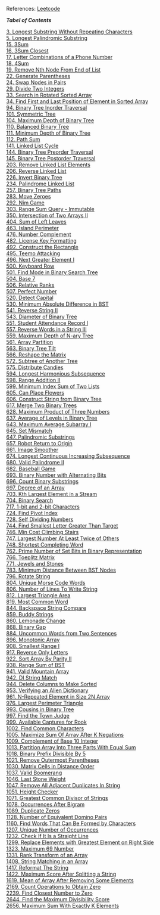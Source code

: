 References: [Leetcode](https://leetcode.com/)

***_Tabel of Contents_***

[3. Longest Substring Without Repeating Characters](./leetcode_/3.%20Longest%20Substring%20Without%20Repeating%20Characters.ipynb)<br>
[5. Longest Palindromic Substring](./leetcode_/5.%20Longest%20Palindromic%20Substring.ipynb)<br>
[15. 3Sum](./leetcode_/15.%203Sum.ipynb)<br>
[16. 3Sum Closest](./leetcode_/16.%203Sum%20Closest.ipynb)<br>
[17. Letter Combinations of a Phone Number](./leetcode_/17.%20Letter%20Combinations%20of%20a%20Phone%20Number.ipynb)<br>
[18. 4Sum](./leetcode_/18.%204Sum.ipynb)<br>
[19. Remove Nth Node From End of List](./leetcode_/19.%20Remove%20Nth%20Node%20From%20End%20of%20List.ipynb)<br>
[22. Generate Parentheses](./leetcode_/22.%20Generate%20Parentheses.ipynb)<br>
[24. Swap Nodes in Pairs](./leetcode_/24.%20Swap%20Nodes%20in%20Pairs.ipynb)<br>
[29. Divide Two Integers](./leetcode_/29.%20Divide%20Two%20Integers.ipynb)<br>
[33. Search in Rotated Sorted Array](./leetcode_/33.%20Search%20in%20Rotated%20Sorted%20Array.ipynb)<br>
[34. Find First and Last Position of Element in Sorted Array](./leetcode_/34.%20Find%20First%20and%20Last%20Position%20of%20Element%20in%20Sorted%20Array.ipynb)<br>
[94. Binary Tree Inorder Traversal](./leetcode_/94.%20Binary%20Tree%20Inorder%20Traversal.ipynb)<br>
[101. Symmetric Tree](./leetcode_/101.%20Symmetric%20Tree.ipynb)<br>
[104. Maximum Depth of Binary Tree](./leetcode_/104.%20Maximum%20Depth%20of%20Binary%20Tree.ipynb)<br>
[110. Balanced Binary Tree](./leetcode_/110.%20Balanced%20Binary%20Tree.ipynb)<br>
[111. Minimum Depth of Binary Tree](./leetcode_/111.%20Minimum%20Depth%20of%20Binary%20Tree.ipynb)<br>
[112. Path Sum](./leetcode_/112.%20Path%20Sum.ipynb)<br>
[141. Linked List Cycle](./leetcode_/141.%20Linked%20List%20Cycle.ipynb)<br>
[144. Binary Tree Preorder Traversal](./leetcode_/144.%20Binary%20Tree%20Preorder%20Traversal.ipynb)<br>
[145. Binary Tree Postorder Traversal](./leetcode_/145.%20Binary%20Tree%20Postorder%20Traversal.ipynb)<br>
[203. Remove Linked List Elements](./leetcode_/203.%20Remove%20Linked%20List%20Elements.ipynb)<br>
[206. Reverse Linked List](./leetcode_/206.%20Reverse%20Linked%20List.ipynb)<br>
[226. Invert Binary Tree](./leetcode_/226.%20Invert%20Binary%20Tree.ipynb)<br>
[234. Palindrome Linked List](./leetcode_/234.%20Palindrome%20Linked%20List.ipynb)<br>
[257. Binary Tree Paths](./leetcode_/257.%20Binary%20Tree%20Paths.ipynb)<br>
[283. Move Zeroes](./leetcode_/283.%20Move%20Zeroes.ipynb)<br>
[292. Nim Game](./leetcode_/292.%20Nim%20Game.ipynb)<br>
[303. Range Sum Query - Immutable](./leetcode_/303.%20Range%20Sum%20Query%20-%20Immutable.ipynb)<br>
[350. Intersection of Two Arrays II](./leetcode_/350.%20Intersection%20of%20Two%20Arrays%20II.ipynb)<br>
[404. Sum of Left Leaves](./leetcode_/404.%20Sum%20of%20Left%20Leaves.ipynb)<br>
[463. Island Perimeter](./leetcode_/463.%20Island%20Perimeter.ipynb)<br>
[476. Number Complement](./leetcode_/476.%20Number%20Complement.ipynb)<br>
[482. License Key Formatting](./leetcode_/482.%20License%20Key%20Formatting.ipynb)<br>
[492. Construct the Rectangle](./leetcode_/492.%20Construct%20the%20Rectangle.ipynb)<br>
[495. Teemo Attacking](./leetcode_/495.%20Teemo%20Attacking.ipynb)<br>
[496. Next Greater Element I](./leetcode_/496.%20Next%20Greater%20Element%20I.ipynb)<br>
[500. Keyboard Row](./leetcode_/500.%20Keyboard%20Row.ipynb)<br>
[501. Find Mode in Binary Search Tree](./leetcode_/501.%20Find%20Mode%20in%20Binary%20Search%20Tree.ipynb)<br>
[504. Base 7](./leetcode_/504.%20Base%207.ipynb)<br>
[506. Relative Ranks](./leetcode_/506.%20Relative%20Ranks.ipynb)<br>
[507. Perfect Number](./leetcode_/507.%20Perfect%20Number.ipynb)<br>
[520. Detect Capital](./leetcode_/520.%20Detect%20Capital.ipynb)<br>
[530. Minimum Absolute Difference in BST](./leetcode_/530.%20Minimum%20Absolute%20Difference%20in%20BST.ipynb)<br>
[541. Reverse String II](./leetcode_/541.%20Reverse%20String%20II.ipynb)<br>
[543. Diameter of Binary Tree](./leetcode_/543.%20Diameter%20of%20Binary%20Tree.ipynb)<br>
[551. Student Attendance Record I](./leetcode_/551.%20Student%20Attendance%20Record%20I.ipynb)<br>
[557. Reverse Words in a String III](./leetcode_/557.%20Reverse%20Words%20in%20a%20String%20III.ipynb)<br>
[559. Maximum Depth of N-ary Tree](./leetcode_/559.%20Maximum%20Depth%20of%20N-ary%20Tree.ipynb)<br>
[561. Array Partition](./leetcode_/561.%20Array%20Partition.ipynb)<br>
[563. Binary Tree Tilt](./leetcode_/563.%20Binary%20Tree%20Tilt.ipynb)<br>
[566. Reshape the Matrix](./leetcode_/566.%20Reshape%20the%20Matrix.ipynb)<br>
[572. Subtree of Another Tree](./leetcode_/572.%20Subtree%20of%20Another%20Tree.ipynb)<br>
[575. Distribute Candies](./leetcode_/575.%20Distribute%20Candies.ipynb)<br>
[594. Longest Harmonious Subsequence](./leetcode_/594.%20Longest%20Harmonious%20Subsequence.ipynb)<br>
[598. Range Addition II](./leetcode_/598.%20Range%20Addition%20II.ipynb)<br>
[599. Minimum Index Sum of Two Lists](./leetcode_/599.%20Minimum%20Index%20Sum%20of%20Two%20Lists.ipynb)<br>
[605. Can Place Flowers](./leetcode_/605.%20Can%20Place%20Flowers.ipynb)<br>
[606. Construct String from Binary Tree](./leetcode_/606.%20Construct%20String%20from%20Binary%20Tree.ipynb)<br>
[617. Merge Two Binary Trees](./leetcode_/617.%20Merge%20Two%20Binary%20Trees.ipynb)<br>
[628. Maximum Product of Three Numbers](./leetcode_/628.%20Maximum%20Product%20of%20Three%20Numbers.ipynb)<br>
[637. Average of Levels in Binary Tree](./leetcode_/637.%20Average%20of%20Levels%20in%20Binary%20Tree.ipynb)<br>
[643. Maximum Average Subarray I](./leetcode_/643.%20Maximum%20Average%20Subarray%20I.ipynb)<br>
[645. Set Mismatch](./leetcode_/645.%20Set%20Mismatch.ipynb)<br>
[647. Palindromic Substrings](./leetcode_/647.%20Palindromic%20Substrings.ipynb)<br>
[657. Robot Return to Origin](./leetcode_/657.%20Robot%20Return%20to%20Origin.ipynb)<br>
[661. Image Smoother](./leetcode_/661.%20Image%20Smoother.ipynb)<br>
[674. Longest Continuous Increasing Subsequence](./leetcode_/674.%20Longest%20Continuous%20Increasing%20Subsequence.ipynb)<br>
[680. Valid Palindrome II](./leetcode_/680.%20Valid%20Palindrome%20II.ipynb)<br>
[682. Baseball Game](./leetcode_/682.%20Baseball%20Game.ipynb)<br>
[693. Binary Number with Alternating Bits](./leetcode_/693.%20Binary%20Number%20with%20Alternating%20Bits.ipynb)<br>
[696. Count Binary Substrings](./leetcode_/696.%20Count%20Binary%20Substrings.ipynb)<br>
[697. Degree of an Array](./leetcode_/697.%20Degree%20of%20an%20Array.ipynb)<br>
[703. Kth Largest Element in a Stream](./leetcode_/703.%20Kth%20Largest%20Element%20in%20a%20Stream.ipynb)<br>
[704. Binary Search](./leetcode_/704.%20Binary%20Search.ipynb)<br>
[717. 1-bit and 2-bit Characters](./leetcode_/717.%201-bit%20and%202-bit%20Characters.ipynb)<br>
[724. Find Pivot Index](./leetcode_/724.%20Find%20Pivot%20Index.ipynb)<br>
[728. Self Dividing Numbers](./leetcode_/728.%20Self%20Dividing%20Numbers.ipynb)<br>
[744. Find Smallest Letter Greater Than Target](./leetcode_/744.%20Find%20Smallest%20Letter%20Greater%20Than%20Target.ipynb)<br>
[746. Min Cost Climbing Stairs](./leetcode_/746.%20Min%20Cost%20Climbing%20Stairs.ipynb)<br>
[747. Largest Number At Least Twice of Others](./leetcode_/747.%20Largest%20Number%20At%20Least%20Twice%20of%20Others.ipynb)<br>
[748. Shortest Completing Word](./leetcode_/748.%20Shortest%20Completing%20Word.ipynb)<br>
[762. Prime Number of Set Bits in Binary Representation](./leetcode_/762.%20Prime%20Number%20of%20Set%20Bits%20in%20Binary%20Representation.ipynb)<br>
[766. Toeplitz Matrix](./leetcode_/766.%20Toeplitz%20Matrix.ipynb)<br>
[771. Jewels and Stones](./leetcode_/771.%20Jewels%20and%20Stones.ipynb)<br>
[783. Minimum Distance Between BST Nodes](./leetcode_/783.%20Minimum%20Distance%20Between%20BST%20Nodes.ipynb)<br>
[796. Rotate String](./leetcode_/796.%20Rotate%20String.ipynb)<br>
[804. Unique Morse Code Words](./leetcode_/804.%20Unique%20Morse%20Code%20Words.ipynb)<br>
[806. Number of Lines To Write String](./leetcode_/806.%20Number%20of%20Lines%20To%20Write%20String.ipynb)<br>
[812. Largest Triangle Area](./leetcode_/812.%20Largest%20Triangle%20Area.ipynb)<br>
[819. Most Common Word](./leetcode_/819.%20Most%20Common%20Word.ipynb)<br>
[844. Backspace String Compare](./leetcode_/844.%20Backspace%20String%20Compare.ipynb)<br>
[859. Buddy Strings](./leetcode_/859.%20Buddy%20Strings.ipynb)<br>
[860. Lemonade Change](./leetcode_/860.%20Lemonade%20Change.ipynb)<br>
[868. Binary Gap](./leetcode_/868.%20Binary%20Gap.ipynb)<br>
[884. Uncommon Words from Two Sentences](./leetcode_/884.%20Uncommon%20Words%20from%20Two%20Sentences.ipynb)<br>
[896. Monotonic Array](./leetcode_/896.%20Monotonic%20Array.ipynb)<br>
[908. Smallest Range I](./leetcode_/908.%20Smallest%20Range%20I.ipynb)<br>
[917. Reverse Only Letters](./leetcode_/917.%20Reverse%20Only%20Letters.ipynb)<br>
[922. Sort Array By Parity II](./leetcode_/922.%20Sort%20Array%20By%20Parity%20II.ipynb)<br>
[938. Range Sum of BST](./leetcode_/938.%20Range%20Sum%20of%20BST.ipynb)<br>
[941. Valid Mountain Array](./leetcode_/941.%20Valid%20Mountain%20Array.ipynb)<br>
[942. DI String Match](./leetcode_/942.%20DI%20String%20Match.ipynb)<br>
[944. Delete Columns to Make Sorted](./leetcode_/944.%20Delete%20Columns%20to%20Make%20Sorted.ipynb)<br>
[953. Verifying an Alien Dictionary](./leetcode_/953.%20Verifying%20an%20Alien%20Dictionary.ipynb)<br>
[961. N-Repeated Element in Size 2N Array](./leetcode_/961.%20N-Repeated%20Element%20in%20Size%202N%20Array.ipynb)<br>
[976. Largest Perimeter Triangle](./leetcode_/976.%20Largest%20Perimeter%20Triangle.ipynb)<br>
[993. Cousins in Binary Tree](./leetcode_/993.%20Cousins%20in%20Binary%20Tree.ipynb)<br>
[997. Find the Town Judge](./leetcode_/997.%20Find%20the%20Town%20Judge.ipynb)<br>
[999. Available Captures for Rook](./leetcode_/999.%20Available%20Captures%20for%20Rook.ipynb)<br>
[1002. Find Common Characters](./leetcode_/1002.%20Find%20Common%20Characters.ipynb)<br>
[1005. Maximize Sum Of Array After K Negations](./leetcode_/1005.%20Maximize%20Sum%20Of%20Array%20After%20K%20Negations.ipynb)<br>
[1009. Complement of Base 10 Integer](./leetcode_/1009.%20Complement%20of%20Base%2010%20Integer.ipynb)<br>
[1013. Partition Array Into Three Parts With Equal Sum](./leetcode_/1013.%20Partition%20Array%20Into%20Three%20Parts%20With%20Equal%20Sum.ipynb)<br>
[1018. Binary Prefix Divisible By 5](./leetcode_/1018.%20Binary%20Prefix%20Divisible%20By%205.ipynb)<br>
[1021. Remove Outermost Parentheses](./leetcode_/1021.%20Remove%20Outermost%20Parentheses.ipynb)<br>
[1030. Matrix Cells in Distance Order](./leetcode_/1030.%20Matrix%20Cells%20in%20Distance%20Order.ipynb)<br>
[1037. Valid Boomerang](./leetcode_/1037.%20Valid%20Boomerang.ipynb)<br>
[1046. Last Stone Weight](./leetcode_/1046.%20Last%20Stone%20Weight.ipynb)<br>
[1047. Remove All Adjacent Duplicates In String](./leetcode_/1047.%20Remove%20All%20Adjacent%20Duplicates%20In%20String.ipynb)<br>
[1051. Height Checker](./leetcode_/1051.%20Height%20Checker.ipynb)<br>
[1071. Greatest Common Divisor of Strings](./leetcode_/1071.%20Greatest%20Common%20Divisor%20of%20Strings.ipynb)<br>
[1078. Occurrences After Bigram](./leetcode_/1078.%20Occurrences%20After%20Bigram.ipynb)<br>
[1089. Duplicate Zeros](./leetcode_/1089.%20Duplicate%20Zeros.ipynb)<br>
[1128. Number of Equivalent Domino Pairs](./leetcode_/1128.%20Number%20of%20Equivalent%20Domino%20Pairs.ipynb)<br>
[1160. Find Words That Can Be Formed by Characters](./leetcode_/1160.%20Find%20Words%20That%20Can%20Be%20Formed%20by%20Characters.ipynb)<br>
[1207. Unique Number of Occurrences](./leetcode_/1207.%20Unique%20Number%20of%20Occurrences.ipynb)<br>
[1232. Check If It Is a Straight Line](./leetcode_/1232.%20Check%20If%20It%20Is%20a%20Straight%20Line.ipynb)<br>
[1299. Replace Elements with Greatest Element on Right Side](./leetcode_/1299.%20Replace%20Elements%20with%20Greatest%20Element%20on%20Right%20Side.ipynb)<br>
[1323. Maximum 69 Number](./leetcode_/1323.%20Maximum%2069%20Number.ipynb)<br>
[1331. Rank Transform of an Array](./leetcode_/1331.%20Rank%20Transform%20of%20an%20Array.ipynb)<br>
[1408. String Matching in an Array](./leetcode_/1408.%20String%20Matching%20in%20an%20Array.ipynb)<br>
[1417. Reformat The String](./leetcode_/1417.%20Reformat%20The%20String.ipynb)<br>
[1422. Maximum Score After Splitting a String](./leetcode_/1422.%20Maximum%20Score%20After%20Splitting%20a%20String.ipynb)<br>
[1619. Mean of Array After Removing Some Elements](./leetcode_/1619.%20Mean%20of%20Array%20After%20Removing%20Some%20Elements.ipynb)<br>
[2169. Count Operations to Obtain Zero](./leetcode_/2169.%20Count%20Operations%20to%20Obtain%20Zero.ipynb)<br>
[2239. Find Closest Number to Zero](./leetcode_/2239.%20Find%20Closest%20Number%20to%20Zero.ipynb)<br>
[2644. Find the Maximum Divisibility Score](./leetcode_/2644.%20Find%20the%20Maximum%20Divisibility%20Score.ipynb)<br>
[2656. Maximum Sum With Exactly K Elements](./leetcode_/2656.%20Maximum%20Sum%20With%20Exactly%20K%20Elements.ipynb)<br>
